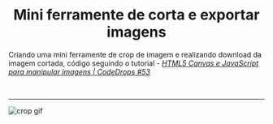 # <center> Mini ferramente de corta e exportar imagens </center>

Criando uma mini ferramente de crop de imagem e realizando download da imagem cortada, código seguindo o tutorial - [_HTML5 Canvas e JavaScript para manipular imagens | CodeDrops #53_](https://www.youtube.com/watch?v=-RWPvVcYAC4&list=PL85ITvJ7FLoifcDIBeuuAhh4_799RZaSc&index=8&ab_channel=Rocketseat)

</br> <hr>

![crop gif](./.screenshot/crop.gif)
